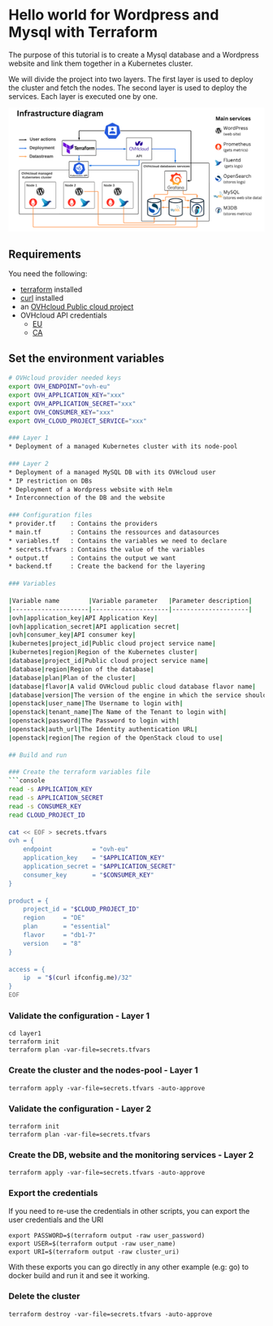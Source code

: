 # Hello world for Wordpress and Mysql with Terraform

The purpose of this tutorial is to create a Mysql database and a Wordpress website and link them together in a Kubernetes cluster.

We will divide the project into two layers. The first layer is used to deploy the cluster and fetch the nodes. The second layer is used to deploy the services. Each layer is executed one by one.

![Infrastructure diagram](./img/diagram.png)

## Requirements

You need the following:
* [terraform](https://www.terraform.io/) installed
* [curl](https://curl.se/) installed
* an [OVHcloud Public cloud project](https://www.ovhcloud.com/en/public-cloud/)
* OVHcloud API credentials
    * [EU](https://www.ovh.com/auth/?onsuccess=https%3A%2F%2Fwww.ovh.com%2Fauth%2FcreateToken%2F%3F)
    * [CA](https://ca.ovh.com/auth/?onsuccess=https%3A//ca.ovh.com%2Fauth%2FcreateToken%2F%3F)

## Set the environment variables

```bash
# OVHcloud provider needed keys
export OVH_ENDPOINT="ovh-eu"
export OVH_APPLICATION_KEY="xxx"
export OVH_APPLICATION_SECRET="xxx"
export OVH_CONSUMER_KEY="xxx"
export OVH_CLOUD_PROJECT_SERVICE="xxx"

### Layer 1
* Deployment of a managed Kubernetes cluster with its node-pool

### Layer 2
* Deployment of a managed MySQL DB with its OVHcloud user
* IP restriction on DBs
* Deployment of a Wordpress website with Helm
* Interconnection of the DB and the website

### Configuration files
* provider.tf    : Contains the providers
* main.tf        : Contains the ressources and datasources 
* variables.tf   : Contains the variables we need to declare
* secrets.tfvars : Contains the value of the variables
* output.tf      : Contains the output we want
* backend.tf     : Create the backend for the layering

### Variables

|Variable name        |Variable parameter   |Parameter description|
|---------------------|---------------------|---------------------|
|ovh|application_key|API Application Key|
|ovh|application_secret|API application secret|
|ovh|consumer_key|API consumer key|
|kubernetes|project_id|Public cloud project service name|
|kubernetes|region|Region of the Kubernetes cluster|
|database|project_id|Public cloud project service name|
|database|region|Region of the database|
|database|plan|Plan of the cluster|
|database|flavor|A valid OVHcloud public cloud database flavor name|
|database|version|The version of the engine in which the service should be deployed|
|openstack|user_name|The Username to login with|
|openstack|tenant_name|The Name of the Tenant to login with|
|openstack|password|The Password to login with|
|openstack|auth_url|The Identity authentication URL|
|openstack|region|The region of the OpenStack cloud to use|

## Build and run

### Create the terraform variables file
```console
read -s APPLICATION_KEY
read -s APPLICATION_SECRET
read -s CONSUMER_KEY
read CLOUD_PROJECT_ID

cat << EOF > secrets.tfvars
ovh = {
    endpoint           = "ovh-eu"
    application_key    = "$APPLICATION_KEY"
    application_secret = "$APPLICATION_SECRET"
    consumer_key       = "$CONSUMER_KEY"
}

product = {
    project_id = "$CLOUD_PROJECT_ID"
    region     = "DE"
    plan       = "essential"
    flavor     = "db1-7"
    version    = "8"
}

access = {
    ip  = "$(curl ifconfig.me)/32"
}
EOF
```

### Validate the configuration - Layer 1

```console
cd layer1
terraform init
terraform plan -var-file=secrets.tfvars
```

### Create the cluster and the nodes-pool - Layer 1

```console
terraform apply -var-file=secrets.tfvars -auto-approve
```

### Validate the configuration - Layer 2

```console
terraform init
terraform plan -var-file=secrets.tfvars
```

### Create the DB, website and the monitoring services - Layer 2

```console
terraform apply -var-file=secrets.tfvars -auto-approve
```

### Export the credentials

If you need to re-use the credentials in other scripts, you can export the user credentials and the URI

```console
export PASSWORD=$(terraform output -raw user_password)
export USER=$(terraform output -raw user_name)
export URI=$(terraform output -raw cluster_uri)
```

With these exports you can go directly in any other example (e.g: go) to docker build and run it and see it working.

### Delete the cluster

```console
terraform destroy -var-file=secrets.tfvars -auto-approve
```